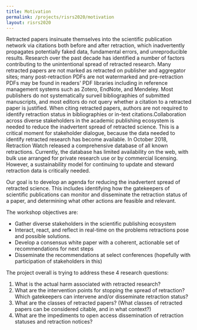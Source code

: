 ```yaml
---
title: Motivation
permalink: /projects/risrs2020/motivation
layout: risrs2020
---
```


Retracted papers insinuate themselves into the scientific publication network via citations both before and after retraction, which inadvertently propagates potentially faked data, fundamental errors, and unreproducible results. Research over the past decade has identified a number of factors contributing to the unintentional spread of retracted research. Many retracted papers are not marked as retracted on publisher and aggregator sites; many post-retraction PDFs are not watermarked and pre-retraction PDFs may be found in readers' PDF libraries including in reference management systems such as Zotero, EndNote, and Mendeley. Most publishers do not systematically surveil bibliographies of submitted manuscripts, and most editors do not query whether a citation to a retracted paper is justified. When citing retracted papers, authors are not required to identify retraction status in bibliographies or in-text citations.Collaboration across diverse stakeholders in the academic publishing ecosystem is needed to reduce the inadvertent spread of retracted science. This is a critical moment for stakeholder dialogue, because the data needed to identify retracted research has become available. In October 2018, Retraction Watch released a comprehensive database of all known retractions. Currently, the database has limited availability on the web, with bulk use arranged for private research use or by commercial licensing. However, a sustainability model for continuing to update and steward retraction data is critically needed. 

Our goal is to develop an agenda for reducing the inadvertent spread of retracted science. This includes identifying how the gatekeepers of scientific publications can monitor and disseminate the retraction status of a paper, and determining what other actions are feasible and relevant.

The workshop objectives are:
- Gather diverse stakeholders in the scientific publishing ecosystem
- Interact, react, and reflect in real-time on the problems retractions pose and possible solutions.
- Develop a consensus white paper with a coherent, actionable set of recommendations for next steps
- Disseminate the recommendations at select conferences (hopefully with participation of stakeholders in this)

The project overall is trying to address these 4 research questions:
1. What is the actual harm associated with retracted research?
2. What are the intervention points for stopping the spread of retraction? Which gatekeepers can intervene and/or disseminate retraction status?
3. What are the classes of retracted papers? (What classes of retracted papers can be considered citable, and in what context?)
4. What are the impediments to open access dissemination of retraction statuses and retraction notices?
